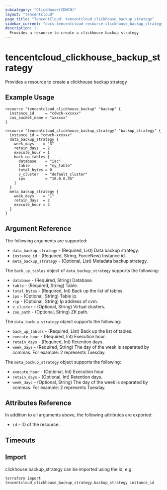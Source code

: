 ```yaml
---
subcategory: "ClickHouse(CDWCH)"
layout: "tencentcloud"
page_title: "TencentCloud: tencentcloud_clickhouse_backup_strategy"
sidebar_current: "docs-tencentcloud-resource-clickhouse_backup_strategy"
description: |-
  Provides a resource to create a clickhouse backup strategy
---
```


# tencentcloud_clickhouse_backup_strategy

Provides a resource to create a clickhouse backup strategy

## Example Usage

```hcl
resource "tencentcloud_clickhouse_backup" "backup" {
  instance_id     = "cdwch-xxxxxx"
  cos_bucket_name = "xxxxxx"
}

resource "tencentcloud_clickhouse_backup_strategy" "backup_strategy" {
  instance_id = "cdwch-xxxxxx"
  data_backup_strategy {
    week_days    = "3"
    retain_days  = 2
    execute_hour = 1
    back_up_tables {
      database    = "iac"
      table       = "my_table"
      total_bytes = 0
      v_cluster   = "default_cluster"
      ips         = "10.0.0.35"
    }
  }
  meta_backup_strategy {
    week_days    = "1"
    retain_days  = 2
    execute_hour = 3
  }
}
```

## Argument Reference

The following arguments are supported:

* `data_backup_strategy` - (Required, List) Data backup strategy.
* `instance_id` - (Required, String, ForceNew) Instance id.
* `meta_backup_strategy` - (Optional, List) Metadata backup strategy.

The `back_up_tables` object of `data_backup_strategy` supports the following:

* `database` - (Required, String) Database.
* `table` - (Required, String) Table.
* `total_bytes` - (Required, Int) Back up the list of tables.
* `ips` - (Optional, String) Table ip.
* `rip` - (Optional, String) Ip address of cvm.
* `v_cluster` - (Optional, String) Virtual clusters.
* `zoo_path` - (Optional, String) ZK path.

The `data_backup_strategy` object supports the following:

* `back_up_tables` - (Required, List) Back up the list of tables.
* `execute_hour` - (Required, Int) Execution hour.
* `retain_days` - (Required, Int) Retention days.
* `week_days` - (Required, String) The day of the week is separated by commas. For example: 2 represents Tuesday.

The `meta_backup_strategy` object supports the following:

* `execute_hour` - (Optional, Int) Execution hour.
* `retain_days` - (Optional, Int) Retention days.
* `week_days` - (Optional, String) The day of the week is separated by commas. For example: 2 represents Tuesday.

## Attributes Reference

In addition to all arguments above, the following attributes are exported:

* `id` - ID of the resource.



## Timeouts

<no value>


## Import

clickhouse backup_strategy can be imported using the id, e.g.

```
terraform import tencentcloud_clickhouse_backup_strategy.backup_strategy instance_id
```

